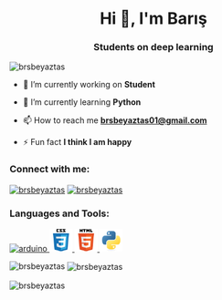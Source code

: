 <h1 align="center">Hi 👋, I'm Barış</h1>
<h3 align="center">Students on deep learning</h3>

<p align="left"> <img src="https://komarev.com/ghpvc/?username=brsbeyaztas&label=Profile%20views&color=0e75b6&style=flat" alt="brsbeyaztas" /> </p>

- 🔭 I’m currently working on **Student**

- 🌱 I’m currently learning **Python**

- 📫 How to reach me **brsbeyaztas01@gmail.com**

- ⚡ Fun fact **I think I am happy**

<h3 align="left">Connect with me:</h3>
<p align="left">
<a href="https://linkedin.com/in/brsbeyaztas" target="blank"><img align="center" src="https://raw.githubusercontent.com/rahuldkjain/github-profile-readme-generator/master/src/images/icons/Social/linked-in-alt.svg" alt="brsbeyaztas" height="30" width="40" /></a>
<a href="https://discord.gg/brsbeyaztas" target="blank"><img align="center" src="https://raw.githubusercontent.com/rahuldkjain/github-profile-readme-generator/master/src/images/icons/Social/discord.svg" alt="brsbeyaztas" height="30" width="40" /></a>
</p>

<h3 align="left">Languages and Tools:</h3>
<p align="left"> <a href="https://www.arduino.cc/" target="_blank" rel="noreferrer"> <img src="https://cdn.worldvectorlogo.com/logos/arduino-1.svg" alt="arduino" width="40" height="40"/> </a> <a href="https://www.w3schools.com/css/" target="_blank" rel="noreferrer"> <img src="https://raw.githubusercontent.com/devicons/devicon/master/icons/css3/css3-original-wordmark.svg" alt="css3" width="40" height="40"/> </a> <a href="https://www.w3.org/html/" target="_blank" rel="noreferrer"> <img src="https://raw.githubusercontent.com/devicons/devicon/master/icons/html5/html5-original-wordmark.svg" alt="html5" width="40" height="40"/> </a> <a href="https://www.python.org" target="_blank" rel="noreferrer"> <img src="https://raw.githubusercontent.com/devicons/devicon/master/icons/python/python-original.svg" alt="python" width="40" height="40"/> </a> </p>

<p><img align="left" src="https://github-readme-stats.vercel.app/api/top-langs?username=brsbeyaztas&show_icons=true&locale=en&layout=compact" alt="brsbeyaztas" /></p>

<p>&nbsp;<img align="center" src="https://github-readme-stats.vercel.app/api?username=brsbeyaztas&show_icons=true&locale=en" alt="brsbeyaztas" /></p>

<p><img align="center" src="https://github-readme-streak-stats.herokuapp.com/?user=brsbeyaztas&" alt="brsbeyaztas" /></p>

